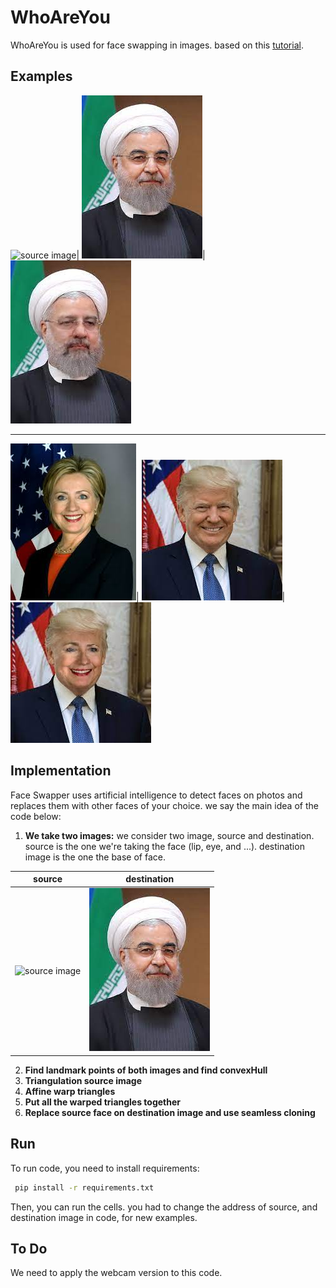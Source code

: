 # WhoAreYou
WhoAreYou is used for face swapping in images. based on this [tutorial](https://learnopencv.com/face-swap-using-opencv-c-python/).
## Examples
![source image](///src/images/raisi.jpeg "Source Image")| ![destination image](./src/images/rouhani.jpeg#200X200 "Destination Image")| ![result image](./src/images/raisi-rohani.jpeg "Result Image")

---

![source image](./src/images/clinton.jpeg "Source Image")| ![destination image](./src/images/trump.jpeg#200X200 "Destination Image")| ![result image](./src/images/clinton-trump.jpeg "Result Image")


## Implementation 
Face Swapper uses artificial intelligence to detect faces on photos and replaces them with other faces of your choice. we say the main idea of the code below:

1. **We take two images:** we consider two image, source and destination. source is the one we're taking the face (lip, eye, and ...). destination image is the one the base of face. 


| source             |  destination
| :----: | :---: |
![source image](///src/images/raisi.jpeg "Source Image")| ![destination image](./src/images/rouhani.jpeg#200X200 "Destination Image")


2. **Find landmark points of both images and find convexHull** 
3. **Triangulation source image**
4. **Affine warp triangles**
5. **Put all the warped triangles together**
6. **Replace source face on destination image and use seamless cloning**


## Run
To run code, you need to install requirements:
```bash
 pip install -r requirements.txt
```
Then, you can run the cells. you had to change the address of source, and destination image in code, for new examples.

## To Do
We need to apply the webcam version to this code. 
